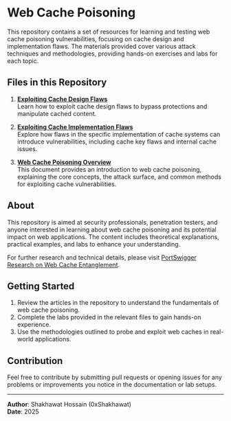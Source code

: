 # Web Cache Poisoning

This repository contains a set of resources for learning and testing web cache poisoning vulnerabilities, focusing on cache design and implementation flaws. The materials provided cover various attack techniques and methodologies, providing hands-on exercises and labs for each topic.

## Files in this Repository

1. **[Exploiting Cache Design Flaws](./exploiting-cache-design-flaws.md)**  
   Learn how to exploit cache design flaws to bypass protections and manipulate cached content.

2. **[Exploiting Cache Implementation Flaws](./exploiting-cache-implementation-flaws.md)**  
   Explore how flaws in the specific implementation of cache systems can introduce vulnerabilities, including cache key flaws and internal cache issues.

3. **[Web Cache Poisoning Overview](./web-cache-poisoning.md)**  
   This document provides an introduction to web cache poisoning, explaining the core concepts, the attack surface, and common methods for exploiting cache vulnerabilities.

## About

This repository is aimed at security professionals, penetration testers, and anyone interested in learning about web cache poisoning and its potential impact on web applications. The content includes theoretical explanations, practical examples, and labs to enhance your understanding.

For further research and technical details, please visit [PortSwigger Research on Web Cache Entanglement](https://portswigger.net/research/web-cache-entanglement).

## Getting Started

1. Review the articles in the repository to understand the fundamentals of web cache poisoning.
2. Complete the labs provided in the relevant files to gain hands-on experience.
3. Use the methodologies outlined to probe and exploit web caches in real-world applications.

## Contribution

Feel free to contribute by submitting pull requests or opening issues for any problems or improvements you notice in the documentation or lab setups.

---

**Author**: Shakhawat Hossain (0xShakhawat)  
**Date**: 2025
